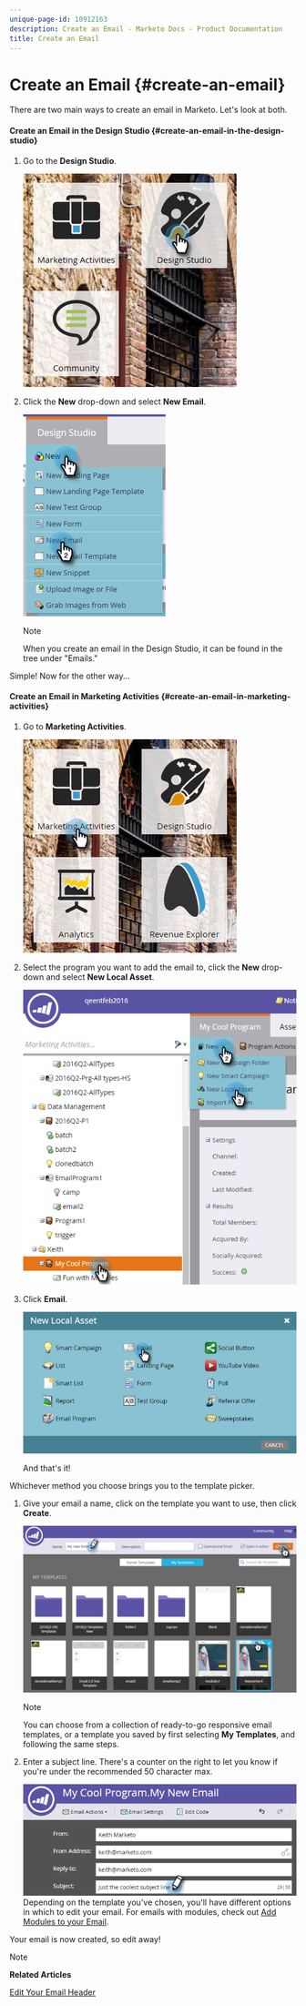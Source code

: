 ```yaml
---
unique-page-id: 10912163
description: Create an Email - Marketo Docs - Product Documentation
title: Create an Email
---
```


# Create an Email {#create-an-email}

There are two main ways to create an email in Marketo. Let's look at both.

#### Create an Email in the Design Studio {#create-an-email-in-the-design-studio}

1. Go to the **Design Studio**.

   ![](assets/one-4.png)

1. Click the **New** drop-down and select **New Email**.

   ![](assets/two-4.png)

   >[!NOTE]
   >
   >When you create an email in the Design Studio, it can be found in the tree under "Emails."

Simple! Now for the other way... 

#### Create an Email in Marketing Activities {#create-an-email-in-marketing-activities}

1. Go to **Marketing Activities**.

   ![](assets/three-3.png)

1. Select the program you want to add the email to, click the **New** drop-down and select **New Local Asset**.

   ![](assets/four-3.png)

1. Click **Email**.

   ![](assets/five-2.png)

   And that's it!

Whichever method you choose brings you to the template picker.

1. Give your email a name, click on the template you want to use, then click **Create**.

   ![](assets/six-2.png)

   >[!NOTE]
   >
   >You can choose from a collection of ready-to-go responsive email templates, or a template you saved by first selecting **My Templates**, and following the same steps.

1. Enter a subject line. There's a counter on the right to let you know if you're under the recommended 50 character max.

   ![](assets/seven-1.png)  
   Depending on the template you've chosen, you'll have different options in which to edit your email. For emails with modules, check out [Add Modules to your Email](../../../../product-docs/email-marketing/general/email-editor-2.0/add-modules-to-your-email.md).

Your email is now created, so edit away!

>[!NOTE]
>
>**Related Articles**
>
>[Edit Your Email Header](edit-your-email-header.md)

